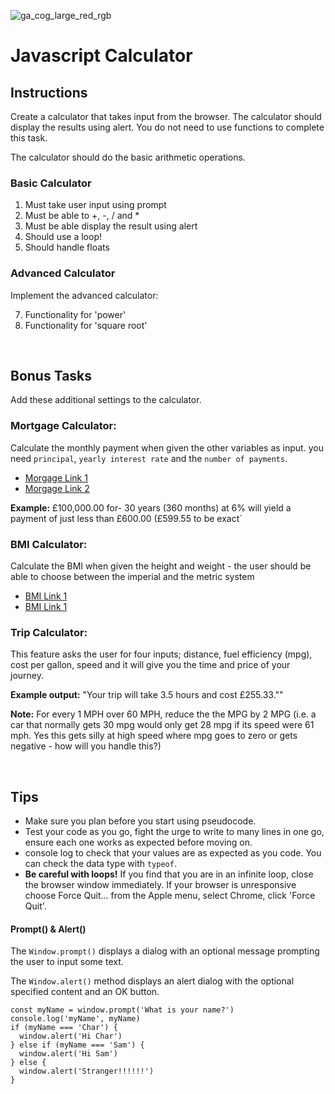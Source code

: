 ![ga_cog_large_red_rgb](https://cloud.githubusercontent.com/assets/40461/8183776/469f976e-1432-11e5-8199-6ac91363302b.png)

Javascript Calculator 
=====

## Instructions

Create a calculator that takes input from the browser. The calculator should display the results using alert. You do not need to use functions to complete this task. 

The calculator should do the basic arithmetic operations.

### Basic Calculator

1. Must take user input using prompt
2. Must be able to +, -, / and *
3. Must be able display the result using alert
4. Should use a loop!
5. Should handle floats

### Advanced Calculator
 
Implement the advanced calculator:

7. Functionality for 'power'
8. Functionality for 'square root'

<br> 

## Bonus Tasks

Add these additional settings to the calculator.

### Mortgage Calculator:

Calculate the monthly payment when given the other variables as input.
you need `principal`, `yearly interest rate` and the `number of payments`. 

- [Morgage Link 1](http://www.wikihow.com/Calculate-Mortgage-Payments)
- [Morgage Link 2](http://www.wikihow.com/Sample/Mortgage-Payment)

**Example:** £100,000.00 for-  30 years (360 months) at 6% will yield a payment of just less than £600.00 (£599.55 to be exact`

### BMI Calculator:

Calculate the BMI when given the height and weight - the user should be able to choose between the imperial and the metric system

- [BMI Link 1](http://en.wikipedia.org/wiki/Body_mass_index)
- [BMI Link 1](http://www.wikihow.com/Image:BMI.jpg)

### Trip Calculator:

This feature asks the user for four inputs; distance, fuel efficiency (mpg), cost per gallon, speed and it will give you the time and price of your journey.

**Example output:** "Your trip will take 3.5 hours and cost £255.33.""

**Note:** For every 1 MPH over 60 MPH, reduce the the MPG by 2 MPG (i.e. a car that normally gets 30 mpg would only get 28 mpg if its speed were 61 mph. Yes this gets silly at high speed where mpg goes to zero or gets negative - how will you handle this?)


<br>

## Tips

- Make sure you plan before you start using pseudocode.
- Test your code as you go, fight the urge to write to many lines in one go, ensure each one works as expected before moving on.
- console log to check that your values are as expected as you code. You can check the data type with `typeof`.
- **Be careful with loops!** If you find that you are in an infinite loop, close the browser window immediately. If your browser is unresponsive choose Force Quit... from the Apple menu, select Chrome, click 'Force Quit'.

#### Prompt() & Alert()

The `Window.prompt()` displays a dialog with an optional message prompting the user to input some text.

The `Window.alert()` method displays an alert dialog with the optional specified content and an OK button.

```
const myName = window.prompt('What is your name?')
console.log('myName', myName)
if (myName === 'Char') {
  window.alert('Hi Char')
} else if (myName === 'Sam') {
  window.alert('Hi Sam')
} else {
  window.alert('Stranger!!!!!!')
}
```

<br>